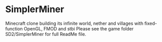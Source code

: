 # SimplerMiner
Minecraft clone building its infinite world, nether and villages with fixed-function OpenGL, FMOD and stbi
Please see the game folder SD2/SimplerMiner for full ReadMe file.
